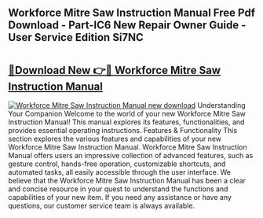 ## Workforce Mitre Saw Instruction Manual Free Pdf Download - Part-IC6 New Repair Owner Guide - User Service Edition Si7NC

# <h2><a href="http://bc76977.oget.top/?id=Workforce+Mitre+Saw+Instruction+Manual">🔗Download New 👉🔴 Workforce Mitre Saw Instruction Manual</a></h2>

[![Workforce Mitre Saw Instruction Manual new download](https://i.imgur.com/5g1atiW.png)](http://bc76977.oget.top/?id=Workforce+Mitre+Saw+Instruction+Manual)
Understanding Your Companion Welcome to the world of your new Workforce Mitre Saw Instruction Manual! This manual explores its features, functionalities, and provides essential operating instructions. Features & Functionality This section explores the various features and capabilities of your new Workforce Mitre Saw Instruction Manual. Workforce Mitre Saw Instruction Manual offers users an impressive collection of advanced features, such as gesture control, hands-free operation, customizable shortcuts, and automated tasks, all easily accessible through the user interface. We believe that the Workforce Mitre Saw Instruction Manual has been a clear and concise resource in your quest to understand the functions and capabilities of your new item. If you need any assistance or have any questions, our customer service team is always available.
